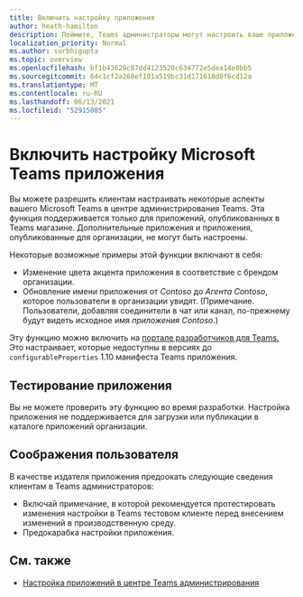 ```yaml
---
title: Включить настройку приложения
author: heath-hamilton
description: Поймите, Teams администраторы могут настроить ваше приложение для своей организации.
localization_priority: Normal
ms.author: surbhigupta
ms.topic: overview
ms.openlocfilehash: bf1b43629c87dd4123520c634772e5dea14e0bb5
ms.sourcegitcommit: 64c1cf2a268ef101a519bc31d171618d0f6cd12a
ms.translationtype: MT
ms.contentlocale: ru-RU
ms.lasthandoff: 06/13/2021
ms.locfileid: "52915085"
---
```

# <a name="enable-your-microsoft-teams-app-to-be-customized"></a>Включить настройку Microsoft Teams приложения

Вы можете разрешить клиентам настраивать некоторые аспекты вашего Microsoft Teams в центре администрирования Teams. Эта функция поддерживается только для приложений, опубликованных в Teams магазине. Дополнительные приложения и приложения, опубликованные для организации, не могут быть настроены.

Некоторые возможные примеры этой функции включают в себя:

* Изменение цвета акцента приложения в соответствие с брендом организации.
* Обновление имени приложения от *Contoso* до *Агента Contoso*, которое пользователи в организации увидят. (Примечание. Пользователи, добавляя соединители в чат или канал, по-прежнему будут видеть исходное имя *приложения Contoso*.)

Эту функцию можно включить на [портале разработчиков для Teams.](https://dev.teams.microsoft.com/home) Это настраивает, которые недоступны в версиях до `configurableProperties` 1.10 манифеста Teams приложения.

## <a name="test-your-app"></a>Тестирование приложения

Вы не можете проверить эту функцию во время разработки. Настройка приложения не поддерживается для загрузки или публикации в каталоге приложений организации.

## <a name="user-considerations"></a>Соображения пользователя

В качестве издателя приложения предоокать следующие сведения клиентам в Teams администраторов:
* Включай примечание, в которой рекомендуется протестировать изменения настройки в Teams тестовом клиенте перед внесением изменений в производственную среду. 
* Предокарабка настройки приложения.

## <a name="see-also"></a>См. также

* [Настройка приложений в центре Teams администрирования](/MicrosoftTeams/customize-apps)
